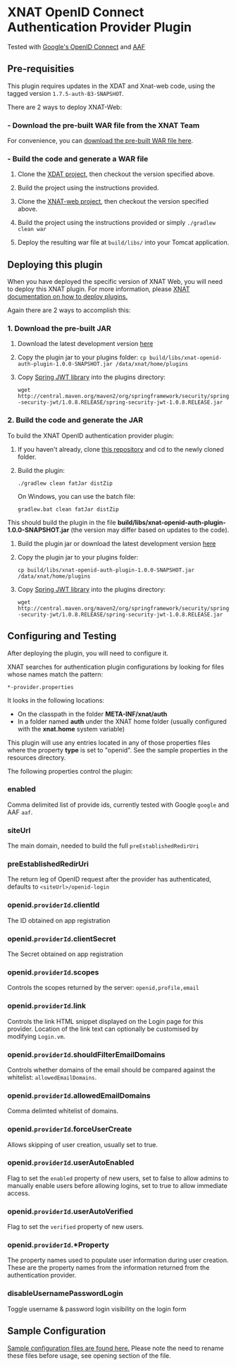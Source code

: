 # XNAT OpenID Connect Authentication Provider Plugin #

Tested with [Google's OpenID Connect](https://developers.google.com/identity/protocols/OpenIDConnect "Google OpenID Connect") and [AAF](https://aaf.edu.au/ "AAF")

## Pre-requisities ##

This plugin requires updates in the XDAT and Xnat-web code, using the tagged version `1.7.5-auth-B3-SNAPSHOT`. 

There are 2 ways to deploy XNAT-Web:

### - Download the pre-built WAR file from the XNAT Team ###

For convenience, you can [download the pre-built WAR file here](https://build.wurstworks.com/job/XNAT/job/XNAT%20Web%201.7%20Auth%20Perf/30/artifact/build/libs/xnat-web-1.7.5-auth-B3-SNAPSHOT.war).

### - Build the code and generate a WAR file ###

1. Clone the [XDAT project](https://bitbucket.org/xnatdev/xdat), then checkout the version specified above.

1. Build the project using the instructions provided.

1. Clone the [XNAT-web project](https://bitbucket.org/qcifltd/xnat-web), then checkout the version specified above.

1. Build the project using the instructions provided or simply `./gradlew clean war`

1. Deploy the resulting war file at `build/libs/` into your Tomcat application.

## Deploying this plugin ##

When you have deployed the specific version of XNAT Web, you will need to deploy this XNAT plugin. For more information, please [XNAT documentation on how to deploy plugins.](https://wiki.xnat.org/documentation/xnat-administration/deploying-plugins-in-xnat)

Again there are 2 ways to accomplish this:

### 1. Download the pre-built JAR ###

1. Download the latest development version [here](http://dev.redboxresearchdata.com.au/nexus/service/local/artifact/maven/redirect?r=snapshots&g=au.edu.qcif.xnat.openid&a=openid-auth-plugin&v=LATEST&e=jar)

1. Copy the plugin jar to your plugins folder:
    `cp build/libs/xnat-openid-auth-plugin-1.0.0-SNAPSHOT.jar /data/xnat/home/plugins`

1. Copy [Spring JWT library](http://central.maven.org/maven2/org/springframework/security/spring-security-jwt/1.0.8.RELEASE/spring-security-jwt-1.0.8.RELEASE.jar) into the plugins directory:

	`wget http://central.maven.org/maven2/org/springframework/security/spring-security-jwt/1.0.8.RELEASE/spring-security-jwt-1.0.8.RELEASE.jar`
	
### 2. Build the code and generate the JAR ###

To build the XNAT OpenID authentication provider plugin:

1. If you haven't already, clone [this repository](https://github.com/qcif/xnat-openid-auth-plugin.git) and cd to the newly cloned folder.

1. Build the plugin:

    `./gradlew clean fatJar distZip`

    On Windows, you can use the batch file:

    `gradlew.bat clean fatJar distZip`

This should build the plugin in the file **build/libs/xnat-openid-auth-plugin-1.0.0-SNAPSHOT.jar** (the version may differ based on updates to the code).

1. Build the plugin jar or download the latest development version [here](http://dev.redboxresearchdata.com.au/nexus/service/local/artifact/maven/redirect?r=snapshots&g=au.edu.qcif.xnat.openid&a=openid-auth-plugin&v=LATEST&e=jar)

1. Copy the plugin jar to your plugins folder:

    `cp build/libs/xnat-openid-auth-plugin-1.0.0-SNAPSHOT.jar /data/xnat/home/plugins`

1. Copy [Spring JWT library](http://central.maven.org/maven2/org/springframework/security/spring-security-jwt/1.0.8.RELEASE/spring-security-jwt-1.0.8.RELEASE.jar) into the plugins directory:

	`wget http://central.maven.org/maven2/org/springframework/security/spring-security-jwt/1.0.8.RELEASE/spring-security-jwt-1.0.8.RELEASE.jar`
	

## Configuring and Testing ##

After deploying the plugin, you will need to configure it.

XNAT searches for authentication plugin configurations by looking for files whose names match the pattern:

    *-provider.properties

It looks in the following locations:

* On the classpath in the folder **META-INF/xnat/auth**
* In a folder named **auth** under the XNAT home folder (usually configured with the **xnat.home** system variable)

This plugin will use any entries located in any of those properties files where the property **type** is set to "openid". See the sample properties in the resources directory.

The following properties control the plugin:

### enabled
Comma delimited list of provide ids, currently tested with Google `google` and AAF `aaf`.

### siteUrl
The main domain, needed to build the full `preEstablishedRedirUri`

### preEstablishedRedirUri
The return leg of OpenID request after the provider has authenticated, defaults to `<siteUrl>/openid-login`

### openid.`providerId`.clientId
The ID obtained on app registration

### openid.`providerId`.clientSecret
The Secret obtained on app registration

### openid.`providerId`.scopes
Controls the scopes returned by the server: `openid,profile,email`

### openid.`providerId`.link
Controls the link HTML snippet displayed on the Login page for this provider. Location of the link text can optionally be customised by modifying `Login.vm`.

### openid.`providerId`.shouldFilterEmailDomains
Controls whether domains of the email should be compared against the whitelist: `allowedEmailDomains`.

### openid.`providerId`.allowedEmailDomains
Comma delimted whitelist of domains.

### openid.`providerId`.forceUserCreate
Allows skipping of user creation, usually set to true.

### openid.`providerId`.userAutoEnabled
Flag to set the `enabled` property of new users, set to false to allow admins to manually enable users before allowing logins, set to true to allow immediate access.

### openid.`providerId`.userAutoVerified
Flag to set the `verified` property of new users.

### openid.`providerId`.*Property
The property names used to populate user information during user creation. These are the property names from the information returned from the authentication provider.

### disableUsernamePasswordLogin
Toggle username & password login visibility on the login form

## Sample Configuration ##

[Sample configuration files are found here.](src/main/resources/) Please note the need to rename these files before usage, see opening section of the file.
